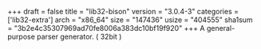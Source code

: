 +++
draft = false
title = "lib32-bison"
version = "3.0.4-3"
categories = ['lib32-extra']
arch = "x86_64"
size = "147436"
usize = "404555"
sha1sum = "3b2e4c35307969ad70fe8006a383dc10bf19f920"
+++
A general-purpose parser generator. ( 32bit )